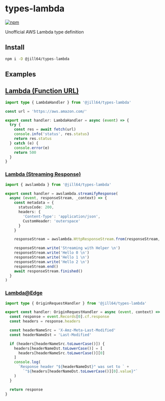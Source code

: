 # types-lambda

[![npm](https://img.shields.io/npm/v/%40jill64%2Ftypes-lambda)](https://npmjs.com/package/@jill64/types-lambda)

Unofficial AWS Lambda type definition

## Install

```sh
npm i -D @jill64/types-lambda
```

## Examples

## [Lambda (Function URL)](./types/lambda/LambdaHandler.ts)

```ts
import type { LambdaHandler } from '@jill64/types-lambda'

const url = 'https://aws.amazon.com/'

export const handler: LambdaHandler = async (event) => {
  try {
    const res = await fetch(url)
    console.info('status', res.status)
    return res.status
  } catch (e) {
    console.error(e)
    return 500
  }
}
```

### [Lambda (Streaming Response)](./types/streaming/awslambda.ts)

```ts
import { awslambda } from '@jill64/types-lambda'

export const handler = awslambda.streamifyResponse(
  async (event, responseStream, _context) => {
    const metadata = {
      statusCode: 200,
      headers: {
        'Content-Type': 'application/json',
        CustomHeader: 'outerspace'
      }
    }

    responseStream = awslambda.HttpResponseStream.from(responseStream, metadata)

    responseStream.write('Streaming with Helper \n')
    responseStream.write('Hello 0 \n')
    responseStream.write('Hello 1 \n')
    responseStream.write('Hello 2 \n')
    responseStream.end()
    await responseStream.finished()
  }
)
```

### [Lambda@Edge](./types/edge/index.ts)

```ts
import type { OriginRequestHandler } from '@jill64/types-lambda'

export const handler: OriginRequestHandler = async (event, context) => {
  const response = event.Records[0].cf.response
  const headers = response.headers

  const headerNameSrc = 'X-Amz-Meta-Last-Modified'
  const headerNameDst = 'Last-Modified'

  if (headers[headerNameSrc.toLowerCase()]) {
    headers[headerNameDst.toLowerCase()] = [
      headers[headerNameSrc.toLowerCase()][0]
    ]
    console.log(
      `Response header "${headerNameDst}" was set to ` +
        `"${headers[headerNameDst.toLowerCase()][0].value}"`
    )
  }

  return response
}
```
